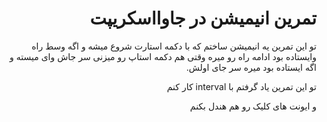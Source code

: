 <div dir="rtl">

# تمرین انیمیشن در جاوااسکریپت

تو این تمرین یه انیمیشن ساختم که با دکمه استارت شروع میشه و اگه وسط راه وایستاده بود ادامه راه رو میره
وقتی هم دکمه استاپ رو میزنی سر جاش وای میسته و اگه ایستاده بود میره سر جای اولش.

تو این تمرین یاد گرفتم با interval کار کنم

و ایونت های کلیک رو هم هندل بکنم

</div>
